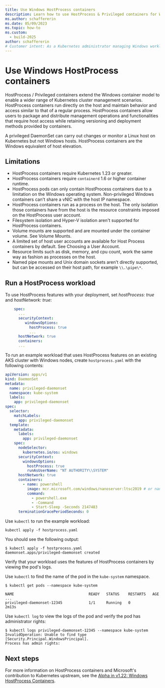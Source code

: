 ```yaml
---
title: Use Windows HostProcess containers
description: Learn how to use HostProcess & Privileged containers for Windows workloads on AKS
ms.author: schaffererin
ms.date: 05/09/2023
ms.topic: how-to
ms.custom:
  - build-2025
author: schaffererin
# Customer intent: As a Kubernetes administrator managing Windows workloads, I want to deploy HostProcess containers, so that I can access host-level functionalities while maintaining the benefits of containerization for improved cluster management.
---
```


# Use Windows HostProcess containers

HostProcess / Privileged containers extend the Windows container model to enable a wider range of Kubernetes cluster management scenarios. HostProcess containers run directly on the host and maintain behavior and access similar to that of a regular process. HostProcess containers allow users to package and distribute management operations and functionalities that require host access while retaining versioning and deployment methods provided by containers.

A privileged DaemonSet can carry out changes or monitor a Linux host on Kubernetes but not Windows hosts. HostProcess containers are the Windows equivalent of host elevation.

## Limitations

* HostProcess containers require Kubernetes 1.23 or greater.
* HostProcess containers require `containerd` 1.6 or higher container runtime.
* HostProcess pods can only contain HostProcess containers due to a limitation on the Windows operating system. Non-privileged Windows containers can't share a vNIC with the host IP namespace.
* HostProcess containers run as a process on the host. The only isolation those containers have from the host is the resource constraints imposed on the HostProcess user account.
* Filesystem isolation and Hyper-V isolation aren't supported for HostProcess containers.
* Volume mounts are supported and are mounted under the container volume. See Volume Mounts.
* A limited set of host user accounts are available for Host Process containers by default. See Choosing a User Account.
* Resource limits such as disk, memory, and cpu count, work the same way as fashion as processes on the host.
* Named pipe mounts and Unix domain sockets aren't directly supported, but can be accessed on their host path, for example `\\.\pipe\*`.

## Run a HostProcess workload

To use HostProcess features with your deployment, set *hostProcess: true* and *hostNetwork: true*:  

```yaml
    spec:
      ...
      securityContext:
         windowsOptions:
           hostProcess: true
           ...
      hostNetwork: true
      containers:
      ...
```

To run an example workload that uses HostProcess features on an existing AKS cluster with Windows nodes, create `hostprocess.yaml` with the following contents:

```yaml
apiVersion: apps/v1
kind: DaemonSet
metadata:
  name: privileged-daemonset
  namespace: kube-system
  labels:
    app: privileged-daemonset
spec:
  selector:
    matchLabels:
      app: privileged-daemonset
  template:
    metadata:
      labels:
        app: privileged-daemonset
    spec:
      nodeSelector:
        kubernetes.io/os: windows
      securityContext:
        windowsOptions:
          hostProcess: true
          runAsUserName: "NT AUTHORITY\\SYSTEM"
      hostNetwork: true
      containers:
        - name: powershell
          image: mcr.microsoft.com/windows/nanoserver:ltsc2019 # or nanoserver:ltsc2022
          command:
            - powershell.exe
            - -Command
            - Start-Sleep -Seconds 2147483
      terminationGracePeriodSeconds: 0
```

Use `kubectl` to run the example workload:

```azurecli-interactive
kubectl apply -f hostprocess.yaml
```

You should see the following output:

```output
$ kubectl apply -f hostprocess.yaml
daemonset.apps/privileged-daemonset created
```

Verify that your workload uses the features of HostProcess containers by viewing the pod's logs.

Use `kubectl` to find the name of the pod in the `kube-system` namespace.

```output
$ kubectl get pods --namespace kube-system

NAME                                  READY   STATUS    RESTARTS   AGE
...
privileged-daemonset-12345            1/1     Running   0          2m13s
```

Use `kubectl log` to view the logs of the pod and verify the pod has administrator rights:

```output
$ kubectl logs privileged-daemonset-12345 --namespace kube-system
InvalidOperation: Unable to find type [Security.Principal.WindowsPrincipal].
Process has admin rights:
```

## Next steps

For more information on HostProcess containers and Microsoft's contribution to Kubernetes upstream, see the [Alpha in v1.22: Windows HostProcess Containers][blog-post].

<!-- LINKS - External -->
[blog-post]: https://kubernetes.io/blog/2021/08/16/windows-hostprocess-containers/
